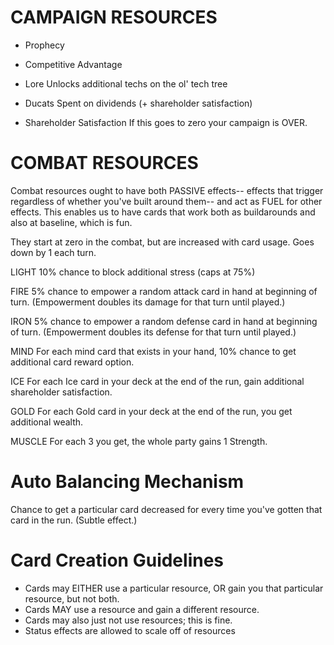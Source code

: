 # CAMPAIGN RESOURCES

- Prophecy

- Competitive Advantage

- Lore
Unlocks additional techs on the ol' tech tree
- Ducats
Spent on dividends (+ shareholder satisfaction)
- Shareholder Satisfaction
If this goes to zero your campaign is OVER.


# COMBAT RESOURCES

Combat resources ought to have both PASSIVE effects-- effects that trigger regardless of whether you've built around them-- and act as FUEL for other effects.
This enables us to have cards that work both as buildarounds and also at baseline, which is fun.

They start at zero in the combat, but are increased with card usage.  Goes down by 1 each turn.

LIGHT
10% chance to block additional stress (caps at 75%)

FIRE
5% chance to empower a random attack card in hand at beginning of turn.  (Empowerment doubles its damage for that turn until played.)

IRON
5% chance to empower a random defense card in hand at beginning of turn.  (Empowerment doubles its defense for that turn until played.)

MIND
For each mind card that exists in your hand, 10% chance to get additional card reward option.

ICE
For each Ice card in your deck at the end of the run, gain additional shareholder satisfaction.

GOLD
For each Gold card in your deck at the end of the run, you get additional wealth.

MUSCLE
For each 3 you get, the whole party gains 1 Strength.


# Auto Balancing Mechanism
Chance to get a particular card decreased for every time you've gotten that card in the run.  (Subtle effect.)



# Card Creation Guidelines

* Cards may EITHER use a particular resource, OR gain you that particular resource, but not both.
* Cards MAY use a resource and gain a different resource.
* Cards may also just not use resources; this is fine.
* Status effects are allowed to scale off of resources